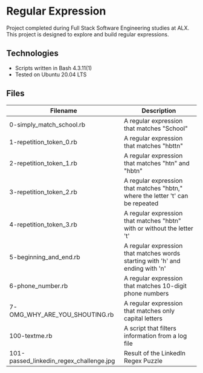 # Regular Expression

Project completed during Full Stack Software Engineering studies at ALX. This project is designed to explore and build regular expressions.

## Technologies

- Scripts written in Bash 4.3.11(1)
- Tested on Ubuntu 20.04 LTS

## Files

| Filename                              | Description                                               |
|---------------------------------------|-----------------------------------------------------------|
| 0-simply_match_school.rb            | A regular expression that matches "School"            |
| 1-repetition_token_0.rb               | A regular expression that matches "hbttn"                |
| 2-repetition_token_1.rb               | A regular expression that matches "htn" and "hbtn"      |
| 3-repetition_token_2.rb               | A regular expression that matches "hbtn," where the letter 't' can be repeated |
| 4-repetition_token_3.rb               | A regular expression that matches "hbtn" with or without the letter 't' |
| 5-beginning_and_end.rb                | A regular expression that matches words starting with 'h' and ending with 'n' |
| 6-phone_number.rb                    | A regular expression that matches 10-digit phone numbers |
| 7-OMG_WHY_ARE_YOU_SHOUTING.rb         | A regular expression that matches only capital letters |
| 100-textme.rb                        | A script that filters information from a log file |
| 101-passed_linkedin_regex_challenge.jpg | Result of the LinkedIn Regex Puzzle                      |

